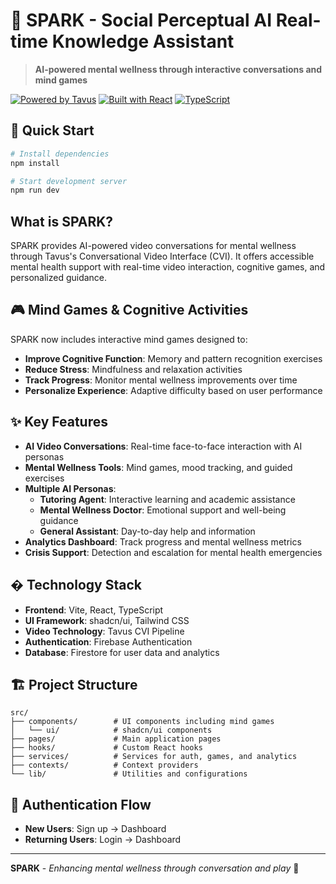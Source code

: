 # 🌟 SPARK - Social Perceptual AI Real-time Knowledge Assistant

> **AI-powered mental wellness through interactive conversations and mind games**

[![Powered by Tavus](https://img.shields.io/badge/Powered%20by-Tavus-blue)](https://tavus.io)
[![Built with React](https://img.shields.io/badge/Built%20with-React-61DAFB)](https://reactjs.org)
[![TypeScript](https://img.shields.io/badge/TypeScript-Ready-3178C6)](https://typescriptjs.org)

## 🚀 Quick Start

```bash
# Install dependencies
npm install

# Start development server
npm run dev
```

##  What is SPARK?

SPARK provides AI-powered video conversations for mental wellness through Tavus's Conversational Video Interface (CVI). It offers accessible mental health support with real-time video interaction, cognitive games, and personalized guidance.

## 🎮 Mind Games & Cognitive Activities

SPARK now includes interactive mind games designed to:
- **Improve Cognitive Function**: Memory and pattern recognition exercises
- **Reduce Stress**: Mindfulness and relaxation activities
- **Track Progress**: Monitor mental wellness improvements over time
- **Personalize Experience**: Adaptive difficulty based on user performance

## ✨ Key Features

- **AI Video Conversations**: Real-time face-to-face interaction with AI personas
- **Mental Wellness Tools**: Mind games, mood tracking, and guided exercises
- **Multiple AI Personas**: 
  - **Tutoring Agent**: Interactive learning and academic assistance
  - **Mental Wellness Doctor**: Emotional support and well-being guidance
  - **General Assistant**: Day-to-day help and information
- **Analytics Dashboard**: Track progress and mental wellness metrics
- **Crisis Support**: Detection and escalation for mental health emergencies

## � Technology Stack

- **Frontend**: Vite, React, TypeScript
- **UI Framework**: shadcn/ui, Tailwind CSS
- **Video Technology**: Tavus CVI Pipeline
- **Authentication**: Firebase Authentication
- **Database**: Firestore for user data and analytics

## 🏗️ Project Structure

```
src/
├── components/        # UI components including mind games
│   └── ui/            # shadcn/ui components
├── pages/             # Main application pages
├── hooks/             # Custom React hooks
├── services/          # Services for auth, games, and analytics
├── contexts/          # Context providers
└── lib/               # Utilities and configurations
```

## 🔐 Authentication Flow

- **New Users**: Sign up → Dashboard
- **Returning Users**: Login → Dashboard

---

**SPARK** - *Enhancing mental wellness through conversation and play* 💫